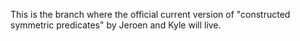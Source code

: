 This is the branch where the official current version of "constructed symmetric predicates" by Jeroen and Kyle will live.
